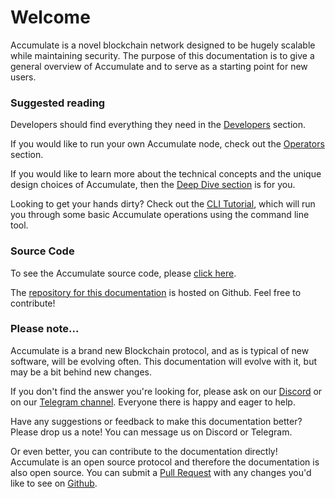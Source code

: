 # Welcome

Accumulate is a novel blockchain network designed to be hugely scalable while maintaining security. The purpose of this documentation is to give a general overview of Accumulate and to serve as a starting point for new users.



### Suggested reading

Developers should find everything they need in the [Developers](broken-reference) section.

If you would like to run your own Accumulate node, check out the [Operators](broken-reference) section.

If you would like to learn more about the technical concepts and the unique design choices of Accumulate, then the [Deep Dive section](broken-reference) is for you.

Looking to get your hands dirty? Check out the [CLI Tutorial](tutorials/cli-tutorial.md), which will run you through some basic Accumulate operations using the command line tool.



### Source Code

To see the Accumulate source code, please [click here](https://github.com/AccumulateNetwork/accumulated).

The [repository for this documentation](https://github.com/AccumulateNetwork/accumulate-docs) is hosted on Github. Feel free to contribute!



### Please note...

Accumulate is a brand new Blockchain protocol, and as is typical of new software, will be evolving often. This documentation will evolve with it, but may be a bit behind new changes.&#x20;

If you don't find the answer you're looking for, please ask on our [Discord](https://discord.gg/CYnaF8w2C2) or on our [Telegram channel](https://t.me/accumulatenetwork). Everyone there is happy and eager to help.



Have any suggestions or feedback to make this documentation better? Please drop us a note! You can message us on Discord or Telegram.&#x20;

Or even better, you can contribute to the documentation directly! Accumulate is an open source protocol and therefore the documentation is also open source. You can submit a [Pull Request](https://github.com/AccumulateNetwork/accumulate-docs/compare) with any changes you'd like to see on [Github](https://github.com/AccumulateNetwork/accumulate-docs/pulls).
